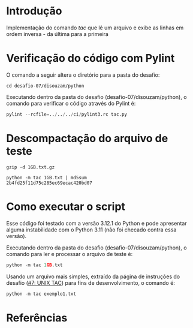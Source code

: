 # Introdução

Implementação do comando _tac_ que lê um arquivo e exibe as linhas em ordem inversa - da última para a primeira


# Verificação do código com Pylint

O comando a seguir altera o diretório para a pasta do desafio:

```shell
cd desafio-07/disouzam/python
```

Executando dentro da pasta do desafio (desafio-07/disouzam/python), o comando para verificar o código através do Pylint é:

```python
pylint --rcfile=../../../ci/pylint3.rc tac.py
```

# Descompactação do arquivo de teste

```shell
gzip -d 1GB.txt.gz
```

```shell
python -m tac 1GB.txt | md5sum
2b4fd25f11d75c285ec69ecac420bd07
```

# Como executar o script

Esse código foi testado com a versão 3.12.1 do Python e pode apresentar alguma instabilidade com o Python 3.11 (não foi checado contra essa versão).

Executando dentro da pasta do desafio (desafio-07/disouzam/python), o comando para ler e processar o arquivo de teste é:

```python
python -m tac 1GB.txt
```

Usando um arquivo mais simples, extraído da página de instruções do desafio ([#7: UNIX TAC](https://osprogramadores.com/desafios/d07/)) para fins de desenvolvimento, o comando é:

```python
python -m tac exemplo1.txt
```

# Referências